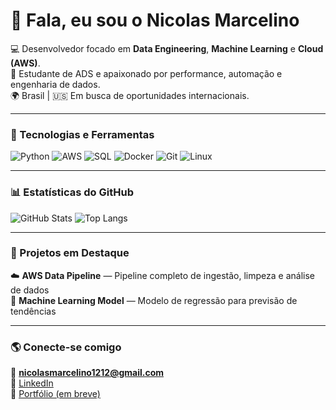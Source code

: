 # 👋 Fala, eu sou o Nicolas Marcelino

💻 Desenvolvedor focado em **Data Engineering**, **Machine Learning** e **Cloud (AWS)**.  
🚀 Estudante de ADS e apaixonado por performance, automação e engenharia de dados.  
🌍 Brasil | 🇺🇸 Em busca de oportunidades internacionais.  

---

### 🧰 Tecnologias e Ferramentas

![Python](https://img.shields.io/badge/Python-3776AB?style=for-the-badge&logo=python&logoColor=white)
![AWS](https://img.shields.io/badge/AWS-232F3E?style=for-the-badge&logo=amazon-aws&logoColor=white)
![SQL](https://img.shields.io/badge/SQL-336791?style=for-the-badge&logo=postgresql&logoColor=white)
![Docker](https://img.shields.io/badge/Docker-0db7ed?style=for-the-badge&logo=docker&logoColor=white)
![Git](https://img.shields.io/badge/Git-F05032?style=for-the-badge&logo=git&logoColor=white)
![Linux](https://img.shields.io/badge/Linux-FCC624?style=for-the-badge&logo=linux&logoColor=black)

---

### 📊 Estatísticas do GitHub

![GitHub Stats](https://github-readme-stats.vercel.app/api?username=nimrqz&show_icons=true&theme=tokyonight)
![Top Langs](https://github-readme-stats.vercel.app/api/top-langs/?username=nimrqz&layout=compact&theme=tokyonight)

---

### 💼 Projetos em Destaque

☁️ **AWS Data Pipeline** — Pipeline completo de ingestão, limpeza e análise de dados  
🤖 **Machine Learning Model** — Modelo de regressão para previsão de tendências  

---

### 🌎 Conecte-se comigo

📧 **nicolasmarcelino1212@gmail.com**  
💼 [LinkedIn](https://www.linkedin.com/in/nicolas-marcelino-013709231/)  
📂 [Portfólio (em breve)](https://nimrqz.github.io)
